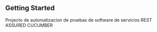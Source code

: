 ## Getting Started

Projecto de automatizacion de pruebas de software de servicios
REST ASSURED CUCUMBER